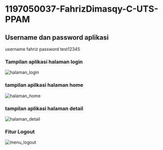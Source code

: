 # 1197050037-FahrizDimasqy-C-UTS-PPAM

## Username dan password aplikasi
username fahriz
password test12345

### Tampilan aplikasi halaman login
![halaman_login](https://user-images.githubusercontent.com/58032217/139822969-8e2677f9-1a03-42e5-bfd4-d867d1120ddc.png)


### tampilan apilkasi halaman home
![halaman_home](https://user-images.githubusercontent.com/58032217/139823079-1deff05f-6772-440d-8287-52ce809ad1de.png)


### tampilan aplikasi halaman detail
![halaman_detail](https://user-images.githubusercontent.com/58032217/139823160-c79d1113-e60e-47b7-be5d-f0fd53f0e3c3.png)


### Fitur Logout
![menu_logout](https://user-images.githubusercontent.com/58032217/139823221-6d7f5e2c-ac26-433e-a92f-86c938d0dfe7.png)
